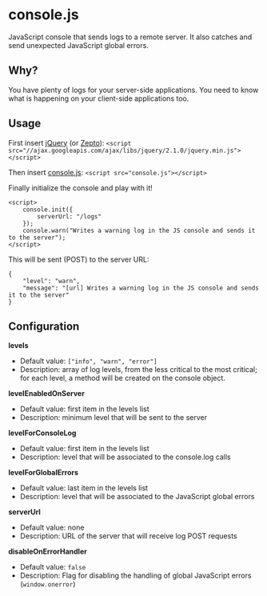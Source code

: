 # console.js

JavaScript console that sends logs to a remote server.
It also catches and send unexpected JavaScript global errors.

## Why?

You have plenty of logs for your server-side applications.
You need to know what is happening on your client-side applications too.

## Usage

First insert [jQuery](http://jquery.com/) (or [Zepto](http://zeptojs.com/)):
``<script src="//ajax.googleapis.com/ajax/libs/jquery/2.1.0/jquery.min.js"></script>``

Then insert [console.js](https://github.com/mickaeltr/console.js):
``<script src="console.js"></script>``

Finally initialize the console and play with it!

```
<script>
    console.init({
        serverUrl: "/logs"
    });
    console.warn("Writes a warning log in the JS console and sends it to the server");
</script>
```

This will be sent (POST) to the server URL:

```
{
    "level": "warn",
    "message": "[url] Writes a warning log in the JS console and sends it to the server"
}
```

## Configuration

**levels**

* Default value: `["info", "warn", "error"]`
* Description: array of log levels, from the less critical to the most critical; for each level, a method will be created on the console object.

**levelEnabledOnServer**

* Default value: first item in the levels list
* Description: minimum level that will be sent to the server

**levelForConsoleLog**

* Default value: first item in the levels list
* Description: level that will be associated to the console.log calls

**levelForGlobalErrors**

* Default value: last item in the levels list
* Description: level that will be associated to the JavaScript global errors

**serverUrl**

* Default value: none
* Description: URL of the server that will receive log POST requests

**disableOnErrorHandler**

* Default value: `false`
* Description: Flag for disabling the handling of global JavaScript errors (`window.onerror`)